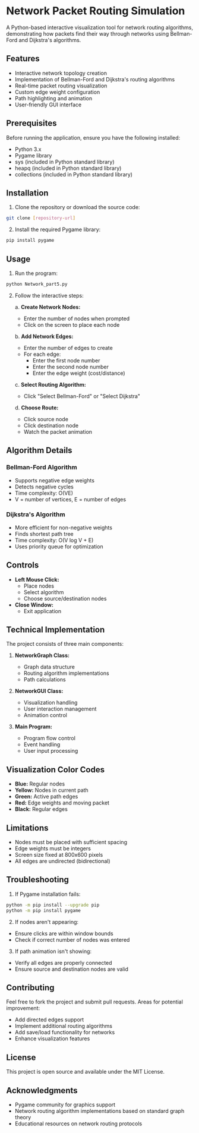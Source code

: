 # Network Packet Routing Simulation

A Python-based interactive visualization tool for network routing algorithms, demonstrating how packets find their way through networks using Bellman-Ford and Dijkstra's algorithms.

## Features

- Interactive network topology creation
- Implementation of Bellman-Ford and Dijkstra's routing algorithms
- Real-time packet routing visualization
- Custom edge weight configuration
- Path highlighting and animation
- User-friendly GUI interface

## Prerequisites

Before running the application, ensure you have the following installed:
- Python 3.x
- Pygame library
- sys (included in Python standard library)
- heapq (included in Python standard library)
- collections (included in Python standard library)

## Installation

1. Clone the repository or download the source code:
```bash
git clone [repository-url]
```

2. Install the required Pygame library:
```bash
pip install pygame
```

## Usage

1. Run the program:
```bash
python Network_part5.py
```

2. Follow the interactive steps:

   a. **Create Network Nodes:**
   - Enter the number of nodes when prompted
   - Click on the screen to place each node
   
   b. **Add Network Edges:**
   - Enter the number of edges to create
   - For each edge:
     - Enter the first node number
     - Enter the second node number
     - Enter the edge weight (cost/distance)
   
   c. **Select Routing Algorithm:**
   - Click "Select Bellman-Ford" or "Select Dijkstra"
   
   d. **Choose Route:**
   - Click source node
   - Click destination node
   - Watch the packet animation

## Algorithm Details

### Bellman-Ford Algorithm
- Supports negative edge weights
- Detects negative cycles
- Time complexity: O(VE)
- V = number of vertices, E = number of edges

### Dijkstra's Algorithm
- More efficient for non-negative weights
- Finds shortest path tree
- Time complexity: O(V log V + E)
- Uses priority queue for optimization

## Controls

- **Left Mouse Click:**
  - Place nodes
  - Select algorithm
  - Choose source/destination nodes
- **Close Window:**
  - Exit application

## Technical Implementation

The project consists of three main components:

1. **NetworkGraph Class:**
   - Graph data structure
   - Routing algorithm implementations
   - Path calculations

2. **NetworkGUI Class:**
   - Visualization handling
   - User interaction management
   - Animation control

3. **Main Program:**
   - Program flow control
   - Event handling
   - User input processing

## Visualization Color Codes

- **Blue:** Regular nodes
- **Yellow:** Nodes in current path
- **Green:** Active path edges
- **Red:** Edge weights and moving packet
- **Black:** Regular edges

## Limitations

- Nodes must be placed with sufficient spacing
- Edge weights must be integers
- Screen size fixed at 800x600 pixels
- All edges are undirected (bidirectional)

## Troubleshooting

1. If Pygame installation fails:
```bash
python -m pip install --upgrade pip
python -m pip install pygame
```

2. If nodes aren't appearing:
- Ensure clicks are within window bounds
- Check if correct number of nodes was entered

3. If path animation isn't showing:
- Verify all edges are properly connected
- Ensure source and destination nodes are valid

## Contributing

Feel free to fork the project and submit pull requests. Areas for potential improvement:
- Add directed edges support
- Implement additional routing algorithms
- Add save/load functionality for networks
- Enhance visualization features

## License

This project is open source and available under the MIT License.

## Acknowledgments

- Pygame community for graphics support
- Network routing algorithm implementations based on standard graph theory
- Educational resources on network routing protocols

